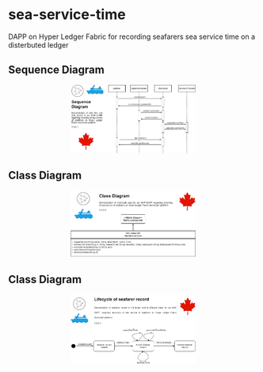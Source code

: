# sea-service-time

DAPP on Hyper Ledger Fabric for recording seafarers sea service time on a disterbuted ledger

## Sequence Diagram

 <div align="center" >
      <img
        src="./media/seqDg.png"
        alt="seqDg"
        width="50%"
        height="50%"
      />
  </div>

## Class Diagram

 <div align="center" >
      <img
        src="./media/classDg.png"
        alt="classDg"
        width="50%"
        height="50%"
      />
  </div>

## Class Diagram

 <div align="center" >
      <img
        src="./media/stateDg.png"
        alt="stateDg"
        width="50%"
        height="50%"
      />
  </div>
